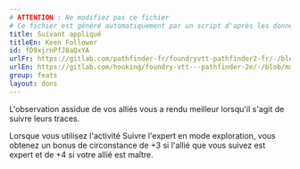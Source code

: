 ```yaml
---
# ATTENTION : Ne modifiez pas ce fichier
# Ce fichier est généré automatiquement par un script d'après les données du module Foundry VTT officiel et de sa traduction
title: Suivant appliqué
titleEn: Keen Follower
id: fD9xjrnPfJ8aQxYA
urlFr: https://gitlab.com/pathfinder-fr/foundryvtt-pathfinder2-fr/-/blob/master/data/feats/fD9xjrnPfJ8aQxYA.htm
urlEn: https://gitlab.com/hooking/foundry-vtt---pathfinder-2e/-/blob/master/packs/data/feats.db/keen-follower.json
group: feats
layout: dons
---
```

L'observation assidue de vos alliés vous a rendu meilleur lorsqu'il s'agit de suivre leurs traces.

Lorsque vous utilisez l'activité <a class="entity-link" data-pack="pf2e.actionspf2e" data-id="tfa4Sh7wcxCEqL29" draggable="true">Suivre l'expert</a> en mode exploration, vous obtenez un bonus de circonstance de +3 si l'allié que vous suivez est expert et de +4 si votre allié est maître.


